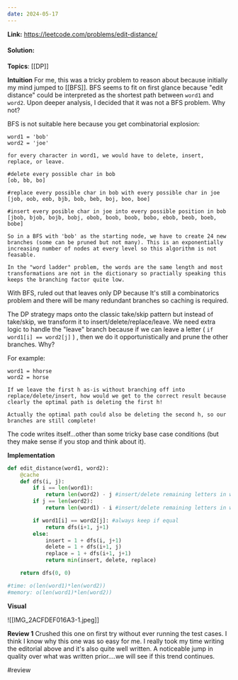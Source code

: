 ```yaml
---
date: 2024-05-17
---
```

**Link:** https://leetcode.com/problems/edit-distance/
#### Solution:

**Topics**: [[DP]]

**Intuition**
For me, this was a tricky problem to reason about because initially my mind jumped to [[BFS]]. BFS seems to fit on first glance because "edit distance" could be interpreted as the shortest path between `word1` and `word2`. Upon deeper analysis, I decided that it was not a BFS problem. Why not?

BFS is not suitable here because you get combinatorial explosion:

```
word1 = 'bob'
word2 = 'joe'

for every character in word1, we would have to delete, insert, replace, or leave. 

#delete every possible char in bob
[ob, bb, bo]

#replace every possible char in bob with every possible char in joe
[job, oob, eob, bjb, bob, beb, boj, boo, boe]

#insert every posible char in joe into every possible position in bob
[jbob, bjob, bojb, bobj, obob, boob, boob, bobo, ebob, beob, boeb, bobe]

So in a BFS with 'bob' as the starting node, we have to create 24 new branches (some can be pruned but not many). This is an exponentially increasing number of nodes at every level so this algorithm is not feasable. 

In the "word ladder" problem, the words are the same length and most transformations are not in the dictionary so practially speaking this keeps the branching factor quite low. 
```

With BFS, ruled out that leaves only DP because It's still a combinatorics problem and there will be many redundant branches so caching is required.

The DP strategy maps onto the classic take/skip pattern but instead of take/skip, we transform it to insert/delete/replace/leave. We need extra logic to handle the "leave" branch because if we can leave a letter ( `if word1[i] == word2[j]` ) , then we do it opportunistically and prune the other branches. Why?

For example:

```
word1 = hhorse
word2 = horse

If we leave the first h as-is without branching off into replace/delete/insert, how would we get to the correct result because clearly the optimal path is deleting the first h!

Actually the optimal path could also be deleting the second h, so our branches are still complete!
```


The code writes itself...other than some tricky base case conditions (but they make sense if you stop and think about it). 

**Implementation**
```python
def edit_distance(word1, word2):
	@cache
	def dfs(i, j):
		if i == len(word1):
			return len(word2) - j #insert/delete remaining letters in word2
		if j == len(word2):
			return len(word1) - i #insert/delete remaining letters in word1

		if word1[i] == word2[j]: #always keep if equal
			return dfs(i+1, j+1) 
		else:
			insert = 1 + dfs(i, j+1)
			delete = 1 + dfs(i+1, j)
			replace = 1 + dfs(i+1, j+1)
			return min(insert, delete, replace)

	return dfs(0, 0)

#time: o(len(word1)*len(word2))
#memory: o(len(word1)*len(word2))
```

**Visual** 

![[IMG_2ACFDEF016A3-1.jpeg]]

**Review 1**
Crushed this one on first try without ever running the test cases. I think I know why this one was so easy for me. I really took my time writing the editorial above and it's also quite well written. A noticeable jump in quality over what was written prior....we will see if this trend continues. 

#review 
